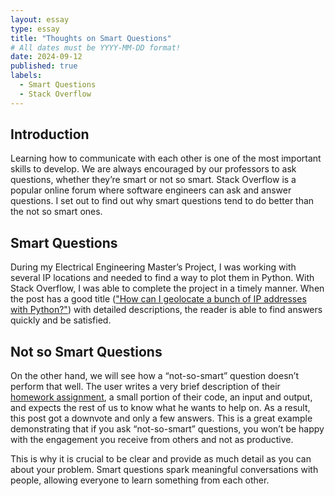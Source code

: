 ```yaml
---
layout: essay
type: essay
title: "Thoughts on Smart Questions"
# All dates must be YYYY-MM-DD format!
date: 2024-09-12
published: true
labels:
  - Smart Questions
  - Stack Overflow
---
```


## Introduction 

Learning how to communicate with each other is one of the most important skills to develop. We are always encouraged by our professors to ask questions, whether they’re smart or not so smart. Stack Overflow is a popular online forum where software engineers can ask and answer questions. I set out to find out why smart questions tend to do better than the not so smart ones.

## Smart Questions
During my Electrical Engineering Master’s Project, I was working with several IP locations and needed to find a way to plot them in Python. With Stack Overflow, I was able to complete the project in a timely manner. When the post has a good title (["How can I geolocate a bunch of IP addresses with Python?"](https://stackoverflow.com/questions/10339351/how-can-i-geolocate-a-bunch-of-ip-addresses-with-python)) with detailed descriptions, the reader is able to find answers quickly and be satisfied.

## Not so Smart Questions

On the other hand, we will see how a “not-so-smart” question doesn’t perform that well. The user writes a very brief description of their [homework assignment](https://stackoverflow.com/questions/75023213/barcode-generator-homework), a small portion of their code, an input and output, and expects the rest of us to know what he wants to help on. As a result, this post got a downvote and only a few answers. This is a great example demonstrating that if you ask “not-so-smart” questions, you won’t be happy with the engagement you receive from others and not as productive.

This is why it is crucial to be clear and provide as much detail as you can about your problem. Smart questions spark meaningful conversations with people, allowing everyone to learn something from each other.

